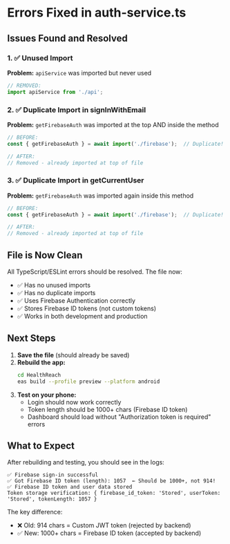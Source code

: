 # Errors Fixed in auth-service.ts

## Issues Found and Resolved

### 1. ✅ Unused Import
**Problem:** `apiService` was imported but never used
```typescript
// REMOVED:
import apiService from './api';
```

### 2. ✅ Duplicate Import in signInWithEmail
**Problem:** `getFirebaseAuth` was imported at the top AND inside the method
```typescript
// BEFORE:
const { getFirebaseAuth } = await import('./firebase');  // Duplicate!

// AFTER:
// Removed - already imported at top of file
```

### 3. ✅ Duplicate Import in getCurrentUser
**Problem:** `getFirebaseAuth` was imported again inside this method
```typescript
// BEFORE:
const { getFirebaseAuth } = await import('./firebase');  // Duplicate!

// AFTER:
// Removed - already imported at top of file
```

## File is Now Clean

All TypeScript/ESLint errors should be resolved. The file now:
- ✅ Has no unused imports
- ✅ Has no duplicate imports
- ✅ Uses Firebase Authentication correctly
- ✅ Stores Firebase ID tokens (not custom tokens)
- ✅ Works in both development and production

## Next Steps

1. **Save the file** (should already be saved)
2. **Rebuild the app:**
   ```bash
   cd HealthReach
   eas build --profile preview --platform android
   ```
3. **Test on your phone:**
   - Login should now work correctly
   - Token length should be 1000+ chars (Firebase ID token)
   - Dashboard should load without "Authorization token is required" errors

## What to Expect

After rebuilding and testing, you should see in the logs:
```
✅ Firebase sign-in successful
✅ Got Firebase ID token (length): 1057  ← Should be 1000+, not 914!
✅ Firebase ID token and user data stored
Token storage verification: { firebase_id_token: 'Stored', userToken: 'Stored', tokenLength: 1057 }
```

The key difference:
- ❌ Old: 914 chars = Custom JWT token (rejected by backend)
- ✅ New: 1000+ chars = Firebase ID token (accepted by backend)
